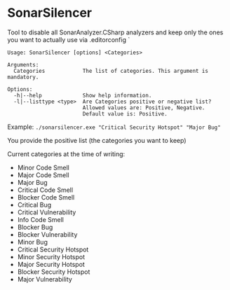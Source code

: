# SonarSilencer
Tool to disable all SonarAnalyzer.CSharp analyzers and keep only the ones you want to actually use via .editorconfig
`
```
Usage: SonarSilencer [options] <Categories>

Arguments:
  Categories            The list of categories. This argument is mandatory.

Options:
  -h|--help             Show help information.
  -l|--listtype <type>  Are Categories positive or negative list?
                        Allowed values are: Positive, Negative.
                        Default value is: Positive.
```

Example: `./sonarsilencer.exe "Critical Security Hotspot" "Major Bug"`

You provide the positive list (the categories you want to keep)

Current categories at the time of writing:

* Minor Code Smell
* Major Code Smell
* Major Bug
* Critical Code Smell
* Blocker Code Smell
* Critical Bug
* Critical Vulnerability
* Info Code Smell
* Blocker Bug
* Blocker Vulnerability
* Minor Bug
* Critical Security Hotspot
* Minor Security Hotspot
* Major Security Hotspot
* Blocker Security Hotspot
* Major Vulnerability